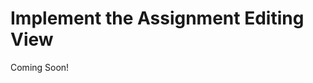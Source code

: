 # Implement the Assignment Editing View

Coming Soon!

<!--

#### Exercise Goals

- Implement the Assignment editing form JSP file
- Implement an MVC render command for switching to the editing view
- Implement an MVC action command for adding an Assignment
- Implement an MVC action command for editing an Assignment
- Implement an MVC action command for deleting an Assignment
- Test the application

</div>

#### Implement the Assignment Editing Form
1. **Create** the file `src/main/resources/META-INF/resources/assignment/edit_assignments.jsp`.
* **Implement** code as follows:

```jsp
<%@ include file="../init.jsp"%>

<%-- Generate add / edit action URL and set title. --%>

<c:choose>
	<c:when test="${not empty assignment}">
		<portlet:actionURL var="assignmentActionURL" name="<%=MVCCommandNames.EDIT_ASSIGNMENT %>">
			<portlet:param name="redirect" value="${param.redirect}" />
		</portlet:actionURL>

		<c:set var="editTitle" value="edit-assignment"/>
	</c:when>
	<c:otherwise>
		<portlet:actionURL var="assignmentActionURL" name="<%=MVCCommandNames.ADD_ASSIGNMENT %>">
			<portlet:param name="redirect" value="${param.redirect}" />
		</portlet:actionURL>

		<c:set var="editTitle" value="add-assignment"/>
	</c:otherwise>
</c:choose>
	
<div class="container-fluid-1280 edit-assignment">

	<h1><liferay-ui:message key="${editTitle}" /></h1>

	<aui:model-context bean="${assignment}" model="${assignmentClass}" />

	<aui:form action="${assignmentActionURL}" name="fm">

		<aui:input name="assignmentId" field="assignmentId" type="hidden" />
		
		<aui:fieldset-group markupView="lexicon">
		
			<aui:fieldset>
			
				<%-- Title field. --%>
				
				<aui:input name="title">
				
				</aui:input>

				<%-- Description field. --%>

				<aui:input name="description">
					<aui:validator name="required" />
				</aui:input>

				<%-- Due date field. --%>

				<aui:input name="dueDate">
					<aui:validator name="required" />
				</aui:input>
			</aui:fieldset>
		</aui:fieldset-group>
		
		<%--Buttons. --%>
		
		<aui:button-row>
			<aui:button cssClass="btn btn-primary" type="submit" />
			<aui:button cssClass="btn btn-secondary" onClick="${param.redirect}" type="cancel" />
		</aui:button-row>
	</aui:form>

</div>
```

If you take a look at the user interface in the browser, you'll see the plus icon for adding assignments.
The button is wired in the `getCreationMenu()` method in the `AssignmentsManagementToolbarDisplayContext.java` class:

```java
public CreationMenu getCreationMenu() {

	// Check if user has permissions to add assignments.

	if (!AssignmentTopLevelPermission.contains(
			_themeDisplay.getPermissionChecker(),
			_themeDisplay.getScopeGroupId(), "ADD_ENTRY")) {

		return null;
	}
```

```java
	// Create the menu.

	return new CreationMenu() {
		{
			addDropdownItem(
				dropdownItem -> {
					dropdownItem.setHref(
						liferayPortletResponse.createRenderURL(),
						"mvcRenderCommandName", MVCCommandNames.EDIT_ASSIGNMENT,
						"redirect", currentURLObj.toString());
					dropdownItem.setLabel(
						LanguageUtil.get(request, "add-assignment"));
				});
		}
	};		
}
```

The renderURL for switching to the editing view is created, but no MVC Render Command is registered yet for the command name `MVCCommandNames.EDIT_ASSIGNMENT`.

#### Implement an MVC Render Command for Switching to the Editing View
1. **Create** a class `com.liferay.training.gradebook.web.portlet.action.EditAssignmentMVCRenderCommand`.
* **Implement** code as follows:

```java
package com.liferay.training.gradebook.web.portlet.action;

import com.liferay.portal.kernel.exception.PortalException;
import com.liferay.portal.kernel.portlet.bridges.mvc.MVCRenderCommand;
import com.liferay.portal.kernel.theme.PortletDisplay;
import com.liferay.portal.kernel.theme.ThemeDisplay;
import com.liferay.portal.kernel.util.ParamUtil;
import com.liferay.portal.kernel.util.WebKeys;
import com.liferay.training.gradebook.exception.NoSuchAssignmentException;
import com.liferay.training.gradebook.model.Assignment;
import com.liferay.training.gradebook.service.AssignmentService;
import com.liferay.training.gradebook.web.constants.GradebookPortletKeys;
import com.liferay.training.gradebook.web.constants.MVCCommandNames;

import javax.portlet.PortletException;
import javax.portlet.RenderRequest;
import javax.portlet.RenderResponse;

import org.osgi.service.component.annotations.Component;
import org.osgi.service.component.annotations.Reference;

/**
 * MVC Command for showing edit assignment view.
 * 
 * @author liferay
 */
@Component(
	immediate = true,
	property = {
		"javax.portlet.name=" + GradebookPortletKeys.GRADEBOOK,
		"mvc.command.name=" + MVCCommandNames.EDIT_ASSIGNMENT
	}, 
	service = MVCRenderCommand.class
)
public class EditAssignmentMVCRenderCommand implements MVCRenderCommand {

	@Override
	public String render(
		RenderRequest renderRequest, RenderResponse renderResponse)
		throws PortletException {

		Assignment assignment = null;

		long assignmentId = ParamUtil.getLong(renderRequest, "assignmentId", 0);

		if (assignmentId > 0) {
			try {
				
				// Call the service to get the assignment for editing.
				
				assignment = _assignmentService.getAssignment(assignmentId);
			}
			catch (NoSuchAssignmentException nsae) {
				nsae.printStackTrace();
			}
			catch (PortalException pe) {
				pe.printStackTrace();
			}
		}
		
		ThemeDisplay themeDisplay =
			(ThemeDisplay) renderRequest.getAttribute(WebKeys.THEME_DISPLAY);

		// Set back icon visible.
		
		PortletDisplay portletDisplay = themeDisplay.getPortletDisplay();

		portletDisplay.setShowBackIcon(true);

		String redirect = renderRequest.getParameter("redirect");

		portletDisplay.setURLBack(redirect);

		// Set assignment to the request attributes.
		
		renderRequest.setAttribute("assignment", assignment);
		renderRequest.setAttribute("assignmentClass", Assignment.class);

		return "/assignment/edit_assignments.jsp";
	}

	@Reference
	private AssignmentService _assignmentService;

}
```

> Note the return value of the `render()` method

#### Test Adding an Assignment
1. **Go to** localhost:8080 in your browser.
* **Refresh** the page.
* **Click** the plus button on the gradebook widget.

You should now be able to see the editing form, but it doesn't work yet. We still need to implement an MVC Action Command to handle the form submits.

<br />

We need MVC Action Commands to handle adding, editing, and deleting assignments. A single command can handle multiple command names, so we can handle adding and editing cases in the same class. For better modularity, however, we'll choose to implement these use cases in separate classes:

#### Implement an MVC Action Command for Adding an Assignment
1. **Create** a class `com.liferay.training.gradebook.web.portlet.action.AddAssignmentMVCActionCommand`.
* **Implement** code as follows:

```java
package com.liferay.training.gradebook.web.portlet.action;

import com.liferay.portal.kernel.exception.PortalException;
import com.liferay.portal.kernel.portlet.bridges.mvc.BaseMVCActionCommand;
import com.liferay.portal.kernel.portlet.bridges.mvc.MVCActionCommand;
import com.liferay.portal.kernel.service.ServiceContext;
import com.liferay.portal.kernel.service.ServiceContextFactory;
import com.liferay.portal.kernel.theme.ThemeDisplay;
import com.liferay.portal.kernel.util.DateFormatFactoryUtil;
import com.liferay.portal.kernel.util.LocalizationUtil;
import com.liferay.portal.kernel.util.ParamUtil;
import com.liferay.portal.kernel.util.WebKeys;
import com.liferay.training.gradebook.exception.AssignmentValidationException;
import com.liferay.training.gradebook.model.Assignment;
import com.liferay.training.gradebook.service.AssignmentService;
import com.liferay.training.gradebook.web.constants.GradebookPortletKeys;
import com.liferay.training.gradebook.web.constants.MVCCommandNames;

import java.util.Date;
import java.util.Locale;
import java.util.Map;

import javax.portlet.ActionRequest;
import javax.portlet.ActionResponse;

import org.osgi.service.component.annotations.Component;
import org.osgi.service.component.annotations.Reference;

/**
 * MVC Action Command for adding assignments.
 * 
 * @author liferay
 */
@Component(
	immediate = true,
	property = {
		"javax.portlet.name=" + GradebookPortletKeys.GRADEBOOK,
		"mvc.command.name=" + MVCCommandNames.ADD_ASSIGNMENT
	},
	service = MVCActionCommand.class
)
public class AddAssignmentMVCActionCommand extends BaseMVCActionCommand {

	@Override
	protected void doProcessAction(
		ActionRequest actionRequest, ActionResponse actionResponse)
		throws Exception {

		ThemeDisplay themeDisplay =
			(ThemeDisplay) actionRequest.getAttribute(WebKeys.THEME_DISPLAY);

		ServiceContext serviceContext = ServiceContextFactory.getInstance(
			Assignment.class.getName(), actionRequest);

		// Get parameters from the request.

        String title = ParamUtil.getString(actionRequest, "title");
        String description = ParamUtil.getString(actionRequest, "description", null);
        Date dueDate = ParamUtil.getDate(actionRequest, "dueDate", null);

        try {

			// Call the service to add a new assignment.
			
			_assignmentService.addAssignment(
				themeDisplay.getScopeGroupId(), title, description, dueDate, serviceContext);

			sendRedirect(actionRequest, actionResponse);
		}
		catch (AssignmentValidationException ave) {
			
			ave.printStackTrace();

			actionResponse.setRenderParameter(
				"mvcRenderCommandName", MVCCommandNames.EDIT_ASSIGNMENT);			

		}
		catch (PortalException pe) {

			pe.printStackTrace();

			actionResponse.setRenderParameter(
				"mvcRenderCommandName", MVCCommandNames.EDIT_ASSIGNMENT);			
		}
	}

	@Reference
	protected AssignmentService _assignmentService;

}
```

#### Implement an MVC Action Command for Editing an Assignment
1. **Create** a class `com.liferay.training.gradebook.web.portlet.action.EditAssignmentMVCActionCommand`.
* **Implement** code as follows:

```java
package com.liferay.training.gradebook.web.portlet.action;

import com.liferay.portal.kernel.exception.PortalException;
import com.liferay.portal.kernel.portlet.bridges.mvc.BaseMVCActionCommand;
import com.liferay.portal.kernel.portlet.bridges.mvc.MVCActionCommand;
import com.liferay.portal.kernel.service.ServiceContext;
import com.liferay.portal.kernel.service.ServiceContextFactory;
import com.liferay.portal.kernel.util.DateFormatFactoryUtil;
import com.liferay.portal.kernel.util.ParamUtil;
import com.liferay.training.gradebook.exception.AssignmentValidationException;
import com.liferay.training.gradebook.model.Assignment;
import com.liferay.training.gradebook.service.AssignmentService;
import com.liferay.training.gradebook.web.constants.GradebookPortletKeys;
import com.liferay.training.gradebook.web.constants.MVCCommandNames;

import java.util.Date;

import javax.portlet.ActionRequest;
import javax.portlet.ActionResponse;

import org.osgi.service.component.annotations.Component;
import org.osgi.service.component.annotations.Reference;

/**
 * MVC Action Command for editing assignments.
 * 
 * @author liferay
 *
 */
@Component(
	immediate = true,
	property = {
		"javax.portlet.name=" + GradebookPortletKeys.GRADEBOOK,
		"mvc.command.name=" + MVCCommandNames.EDIT_ASSIGNMENT
	},
	service = MVCActionCommand.class
)
public class EditAssignmentMVCActionCommand extends BaseMVCActionCommand {

	@Override
	protected void doProcessAction(
		ActionRequest actionRequest, ActionResponse actionResponse)
		throws Exception {

		ServiceContext serviceContext =
			ServiceContextFactory.getInstance(Assignment.class.getName(), actionRequest);

		// Get parameters from the request.

		long assignmentId = ParamUtil.getLong(actionRequest, "assignmentId");
        String title = ParamUtil.getString(actionRequest, "title");
        String description = ParamUtil.getString(actionRequest, "description", null);
        Date dueDate = ParamUtil.getDate(actionRequest, "dueDate", null);

		try {
			
			// Call the service to update the assignment
			
			 _assignmentService.updateAssignment(
				assignmentId, title, description, dueDate, serviceContext);

			sendRedirect(actionRequest, actionResponse);
		}
		catch (AssignmentValidationException ave) {
			
			ave.printStackTrace();
			
			actionResponse.setRenderParameter(
				"mvcRenderCommandName", MVCCommandNames.EDIT_ASSIGNMENT);			

		}
		catch (PortalException pe) {
			
			pe.printStackTrace();

			actionResponse.setRenderParameter(
				"mvcRenderCommandName", MVCCommandNames.EDIT_ASSIGNMENT);			
		}
	}

	@Reference
	protected AssignmentService _assignmentService;
}
```
	
#### Implement an MVC Action Command for Deleting an Assignment
1. **Create** a class `com.liferay.training.gradebook.web.portlet.action.DeleteAssignmentMVCActionCommand`.
* **Implement** code as follows:

```java
package com.liferay.training.gradebook.web.portlet.action;

import com.liferay.portal.kernel.exception.PortalException;
import com.liferay.portal.kernel.portlet.bridges.mvc.BaseMVCActionCommand;
import com.liferay.portal.kernel.portlet.bridges.mvc.MVCActionCommand;
import com.liferay.portal.kernel.servlet.SessionErrors;
import com.liferay.portal.kernel.servlet.SessionMessages;
import com.liferay.portal.kernel.util.ParamUtil;
import com.liferay.training.gradebook.service.AssignmentService;
import com.liferay.training.gradebook.web.constants.GradebookPortletKeys;

import javax.portlet.ActionRequest;
import javax.portlet.ActionResponse;

import org.osgi.service.component.annotations.Component;
import org.osgi.service.component.annotations.Reference;

/**
	* MVC Action Command for deleting assignments.
	* 
	* @author liferay
	*/
@Component(
	immediate = true,
	property = {
		"javax.portlet.name=" + GradebookPortletKeys.GRADEBOOK,
		"mvc.command.name=/gradebook/assignment/delete"
	},
	service = MVCActionCommand.class
)
public class DeleteAssignmentMVCActionCommand extends BaseMVCActionCommand {

	@Override
	protected void doProcessAction(
		ActionRequest actionRequest, ActionResponse actionResponse)
		throws Exception {

		// Get assignment id from request.

		long assignmentId = ParamUtil.getLong(actionRequest, "assignmentId");

		try {

			// Call service to delete the assignment.

			_assignmentService.deleteAssignment(assignmentId);

			// Set success message.

			SessionMessages.add(actionRequest, "assignmentDeleted");
		}
		catch (PortalException pe) {

			// Set error messages from the service layer.

			SessionErrors.add(actionRequest, "serviceErrorDetails", pe);
		}

	}

	@Reference
	protected AssignmentService _assignmentService;
}
```	

<div class="page">

#### Test the Application
1. **Go to** localhost:8080 in your browser.
* **Refresh** the page.
	- Make sure the module has restarted successfully before refreshing the browser window then try adding, editing, viewing, deleting Assignments.

-->


